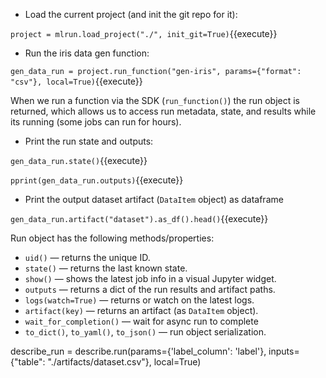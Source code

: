 - Load the current project (and init the git repo for it):

`project = mlrun.load_project("./", init_git=True)`{{execute}}

- Run the iris data gen function:

`gen_data_run = project.run_function("gen-iris", params={"format": "csv"}, local=True)`{{execute}}

When we run a function via the SDK (`run_function()`) the run object is returned, which allows us to access 
run metadata, state, and results while its running (some jobs can run for hours). 

- Print the run state and outputs:

`gen_data_run.state()`{{execute}}

`pprint(gen_data_run.outputs)`{{execute}}

- Print the output dataset artifact (`DataItem` object) as dataframe

`gen_data_run.artifact("dataset").as_df().head()`{{execute}}

Run object has the following methods/properties:
- `uid()` &mdash; returns the unique ID.
- `state()` &mdash; returns the last known state.
- `show()` &mdash; shows the latest job info in a visual Jupyter widget.
- `outputs` &mdash; returns a dict of the run results and artifact paths.
- `logs(watch=True)` &mdash; returns or watch on the latest logs.
- `artifact(key)` &mdash; returns an artifact (as `DataItem` object).
- `wait_for_completion()` &mdash; wait for async run to complete
- `to_dict()`, `to_yaml()`, `to_json()` &mdash; run object serialization.

describe_run = describe.run(params={'label_column': 'label'},
                            inputs={"table": "./artifacts/dataset.csv"}, local=True)